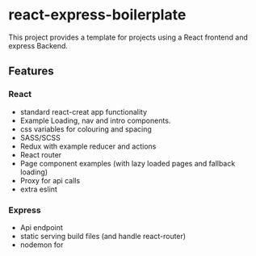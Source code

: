 # react-express-boilerplate
This project provides a template for projects using a React frontend and express Backend.

## Features

### React
- standard react-creat app functionality
- Example Loading, nav and intro components.
- css variables for colouring and spacing
- SASS/SCSS
- Redux with example reducer and actions
- React router
- Page component examples (with lazy loaded pages and fallback loading)
- Proxy for api calls
- extra eslint


### Express
- Api endpoint
- static serving build files (and handle react-router)
- nodemon for 

